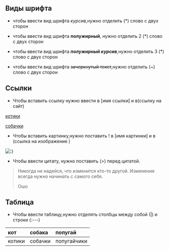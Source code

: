 ## Виды шрифта

- чтобы ввести вид шрифта *курсив*,нужно отделить (*) слово с двух сторон

- чтобы ввести вид шрифта **полужирный**, нужно отделить 2 (*) слово с двух сторон
 
- чтобы ввести вид шрифта ***полужирный курсив***,нужно отделить 3 (*) слово с двух сторон

- чтобы ввести вид шрифта ~~зачеркнутый текст~~,нужно отделить (~) слово с двух сторон

## Ссылки
- Чтобы вставить ссылку нужно ввести в [имя ссылки] и  в(ссылку на сайт)

[котики](https://pro-kotikov.ru/)

[собачки](https://doge.ru/)

- Чтобы вставить картинку,нужно поставить ! в [имя картинки] и в (ссылка на изображение )

![:)](https://www.meme-arsenal.com/memes/f830f0351c0204f3d35e13fa4ca895d7.jpg)

- Чтобы ввести цитату, нужно поставить (>) перед цитатой.

>Никогда не надейся, что изменится кто-то другой. Изменения всегда нужно начинать с самого себя.
>
>Ошо

## Таблица 

- Чтобы ввести таблицу,нужно отделять столбцы между собой (|) и строки (:---)


|   кот  |  собака |   попугай   |
|:-------|:--------|:------------|
| котики | собачки | попугайчики |
